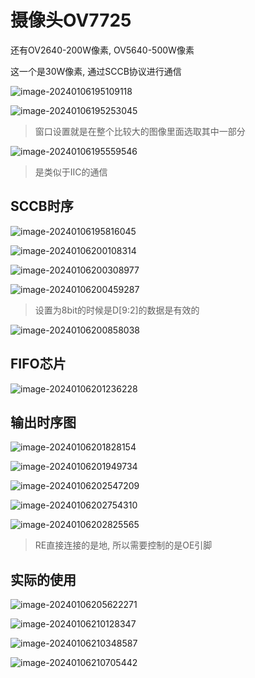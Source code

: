# 摄像头OV7725

还有OV2640-200W像素, OV5640-500W像素

这一个是30W像素, 通过SCCB协议进行通信

![image-20240106195109118](https://picture-01-1316374204.cos.ap-beijing.myqcloud.com/image/202401061951246.png)

![image-20240106195253045](https://picture-01-1316374204.cos.ap-beijing.myqcloud.com/image/202401061952123.png)

> 窗口设置就是在整个比较大的图像里面选取其中一部分

![image-20240106195559546](https://picture-01-1316374204.cos.ap-beijing.myqcloud.com/image/202401061955648.png)

> 是类似于IIC的通信

## SCCB时序

![image-20240106195816045](https://picture-01-1316374204.cos.ap-beijing.myqcloud.com/image/202401061958120.png)

![image-20240106200108314](https://picture-01-1316374204.cos.ap-beijing.myqcloud.com/image/202401062001381.png)

![image-20240106200308977](https://picture-01-1316374204.cos.ap-beijing.myqcloud.com/image/202401062003034.png)

![image-20240106200459287](https://picture-01-1316374204.cos.ap-beijing.myqcloud.com/image/202401062004411.png)

> 设置为8bit的时候是D[9:2]的数据是有效的

![image-20240106200858038](https://picture-01-1316374204.cos.ap-beijing.myqcloud.com/image/202401062008092.png)

## FIFO芯片

![image-20240106201236228](https://picture-01-1316374204.cos.ap-beijing.myqcloud.com/image/202401062012310.png)

## 输出时序图

![image-20240106201828154](https://picture-01-1316374204.cos.ap-beijing.myqcloud.com/image/202401062018227.png)

![image-20240106201949734](https://picture-01-1316374204.cos.ap-beijing.myqcloud.com/image/202401062019814.png)

![image-20240106202547209](https://picture-01-1316374204.cos.ap-beijing.myqcloud.com/image/202401062025306.png)

![image-20240106202754310](https://picture-01-1316374204.cos.ap-beijing.myqcloud.com/image/202401062027379.png)

![image-20240106202825565](https://picture-01-1316374204.cos.ap-beijing.myqcloud.com/image/202401062028633.png)

> RE直接连接的是地, 所以需要控制的是OE引脚

## 实际的使用

![image-20240106205622271](https://picture-01-1316374204.cos.ap-beijing.myqcloud.com/image/202401062056324.png)

![image-20240106210128347](https://picture-01-1316374204.cos.ap-beijing.myqcloud.com/image/202401062101420.png)

![image-20240106210348587](https://picture-01-1316374204.cos.ap-beijing.myqcloud.com/image/202401062103681.png)

![image-20240106210705442](https://picture-01-1316374204.cos.ap-beijing.myqcloud.com/image/202401062107521.png)



